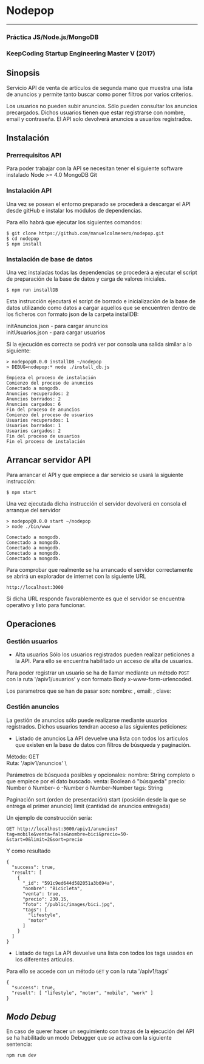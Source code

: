 # **Nodepop**
---
### **Práctica JS/Node.js/MongoDB**
### **KeepCoding Startup Engineering Master V (2017)**

## **Sinopsis**

Servicio API de venta de artículos de segunda mano que muestra una lista de anuncios y permite tanto buscar como
poner filtros por varios criterios. 

Los usuarios no pueden subir anuncios. Sólo pueden consultar los anuncios precargados. Dichos usuarios tienen que estar registrarse con nombre, email y contraseña. El API solo devolverá
anuncios a usuarios registrados.

## **Instalación**

### Prerrequisitos API
Para poder trabajar con la API se necesitan tener el siguiente software instalado
Node >= 4.0
MongoDB
Git

### Instalación API
Una vez se posean el entorno preparado se procederá a descargar el API desde gitHub e instalar los módulos de dependencias.

Para ello habrá que ejecutar los siguientes comandos:
```
$ git clone https://github.com/manuelcolmenero/nodepop.git
$ cd nodepop
$ npm install
```

### Instalación de base de datos
Una vez instaladas todas las dependencias se procederá a ejecutar el script de preparación de la base de datos y carga de valores iniciales.
```
$ npm run installDB
```

Esta instrucción ejecutará el script de borrado e inicialización de la base de datos utilizando como datos a cargar aquellos que se encuentren dentro de los ficheros con formato json de la carpeta installDB:

 initAnuncios.json - para cargar anuncios\
 initUsuarios.json - para cargar usuarios

Si la ejecución es correcta se podrá ver por consola una salida similar a lo siguiente: 

```
> nodepop@0.0.0 installDB ~/nodepop
> DEBUG=nodepop:* node ./install_db.js

Empieza el proceso de instalación
Comienzo del proceso de anuncios
Conectado a mongodb.
Anuncios recuperados: 2
Anuncios borrados: 2
Anuncios cargados: 6
Fin del proceso de anuncios
Comienzo del proceso de usuarios
Usuarios recuperados: 1
Usuarios borrados: 1
Usuarios cargados: 2
Fin del proceso de usuarios
Fin el proceso de instalación
```

## **Arrancar servidor API**
Para arrancar el API y que empiece a dar servicio se usará la siguiente instrucción: 
```
$ npm start
```

Una vez ejecutada dicha instrucción el servidor devolverá en consola el arranque del servidor 
```
> nodepop@0.0.0 start ~/nodepop
> node ./bin/www

Conectado a mongodb.
Conectado a mongodb.
Conectado a mongodb.
Conectado a mongodb.
Conectado a mongodb.
```
Para comprobar que realmente se ha arrancado el servidor correctamente se abrirá un explorador de internet con la siguiente URL
```
http://localhost:3000
```

Si dicha URL responde favorablemente es que el servidor se encuentra operativo y listo para funcionar.

## **Operaciones**
### Gestión usuarios
- Alta usuarios
Sólo los usuarios registrados pueden realizar peticiones a la API. Para ello se encuentra habilitado un acceso de alta de usuarios.

Para poder registrar un usuario se ha de llamar mediante un método ```POST``` con la ruta '/apiv1/usuarios' y con formato Body x-www-form-urlencoded.

Los parametros que se han de pasar son:
nombre: <String>, email: <String>, clave: <String>

### Gestión anuncios
La gestión de anuncios sólo puede realizarse mediante usuarios registrados. Dichos usuarios tendran acceso a las siguientes peticiones:

- Listado de anuncios
La API devuelve una lista con todos los articulos que existen en la base de datos con filtros de búsqueda y paginación.

Método: GET \
Ruta: '/apiv1/anuncios' \

Parámetros de búsqueda posibles y opcionales:
nombre: String completo o que empiece por el dato buscado.
venta: Boolean ó "búsqueda" 
precio: Number ó Number- ó -Number ó Number-Number
tags: String 

Paginación
sort (orden de presentación)
start (posición desde la que se entrega el primer anuncio)
limit (cantidad de anuncios entregada)

Un ejemplo de construcción sería:
```
GET http://localhost:3000/apiv1/anuncios?tag=mobile&venta=false&nombre=bici&precio=50-&start=0&limit=2&sort=precio
```

Y como resultado
```
{
  "success": true,
  "result": [
    {
      "_id": "591c9ed644d582051a3b694a",
      "nombre": "Bicicleta",
      "venta": true,
      "precio": 230.15,
      "foto": "/public/images/bici.jpg",
      "tags": [
        "lifestyle",
        "motor"
      ]
    }
  ]
}
```

- Listado de tags
La API devuelve una lista con todos los tags usados en los diferentes articulos.

Para ello se accede con un método ```GET``` y con la ruta '/apiv1/tags'

```
{
  "success": true,
  "result": [ "lifestyle", "motor", "mobile", "work" ]
}
```

## *Modo Debug*
En caso de querer hacer un seguimiento con trazas de la ejecución del API se ha habilitado un modo Debugger que se activa con la siguiente sentencia:

```
npm run dev
```